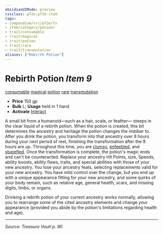 ```yaml
---
obsidianUIMode: preview
cssclass: pf2e,pf2e-item
tags:
- compendium/src/pf2e/tv
- item/category/potion/
- trait/consumable
- trait/magical
- trait/potion
- trait/rare
- trait/transmutation
aliases: ["Rebirth Potion"]
---
```

# Rebirth Potion *Item 9*  
[consumable](consumable.md "Consumable Item Trait")  [magical](magical.md "Magical Item Trait")  [potion](potion.md "Potion Item Trait")  [rare](rare.md "Rare Rarity Trait")  [transmutation](transmutation.md "Transmutation School Trait")  

- **Price** 150 gp
- **Bulk** L; **Usage** held in 1 hand
- **Activate** [Interact](interact.md)

A small bit from a humanoid—such as a hair, scale, or feather— steeps in the clear liquid of a rebirth potion. When the potion is created, this bit determines the ancestry and heritage the potion changes the imbiber to. After you drink the potion, you transform into that ancestry over 8 hours during your next period of rest, finishing the transformation after the 8 hours are up. Throughout this time, you are [clumsy](conditions.md#Clumsy), [enfeebled](conditions.md#Enfeebled), and [stupefied](conditions.md#Stupefied). Once the transformation is complete, the potion's magic ends and can't be counteracted. Replace your ancestry Hit Points, size, Speeds, ability boosts, ability flaws, traits, and special abilities with those of your new ancestry. You lose your ancestry feats, selecting replacements valid for your new ancestry. You have mild control over the change, but you end up with a unique appearance fitting for your new ancestry, and some quirks of your body remain, such as relative age, general health, scars, and missing digits, limbs, or organs.

Drinking a rebirth potion of your current ancestry works normally, allowing you to rearrange some of the cited ancestry elements and change your appearance (provided you abide by the potion's limitations regarding health and age).


---
*Source: Treasure Vault p. 90*